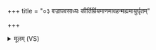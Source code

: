 +++
title = "०३ वज्रापवसाध्यः कीर्तिर्म्रियमाणमावहन्मह्यमायुर्घृतम्"

+++
<details><summary>मूलम् (VS)</summary>

वज्रा॑पव॒साध्यः॑ की॒र्तिर्म्रि॒यमा॑ण॒माव॑हन्।  
मह्य॒मायु॑र्घृ॒तं पयः॑ ॥
</details>